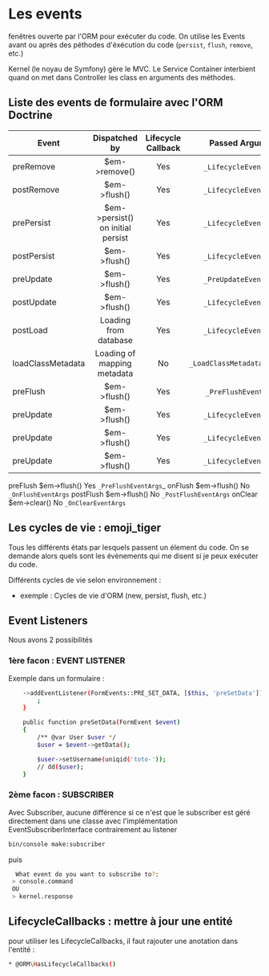 # Les events

fenêtres ouverte par l'ORM pour exécuter du code.
On utilise les Events avant ou après des péthodes d'éxécution du code (`persist`, `flush`, `remove`, etc.)

Kernel (le noyau de Symfony) gère le MVC.
Le Service Container interbient quand on met dans Controller les class en arguments des méthodes.

## Liste des events de formulaire avec l'ORM Doctrine


| Event |  Dispatched by | Lifecycle Callback | Passed Argument |
|---|:---:|:---:|:---:|
| preRemove | $em->remove() | Yes | `_LifecycleEventArgs`_ |
| postRemove | $em->flush() | Yes | `_LifecycleEventArgs`_ |
| prePersist | $em->persist() on initial persist | Yes | `_LifecycleEventArgs`_ |
| postPersist | $em->flush() | Yes | `_LifecycleEventArgs`_ |
| preUpdate | $em->flush() | Yes | `_PreUpdateEventArgs`_ |
| postUpdate | $em->flush() | Yes | `_LifecycleEventArgs`_ |
| postLoad | Loading from database | Yes | `_LifecycleEventArgs`_ |
| loadClassMetadata | Loading of mapping metadata | No | `_LoadClassMetadataEventArgs` |
| preFlush | $em->flush() | Yes | `_PreFlushEventArgs`_ |
| preUpdate | $em->flush() | Yes | `_LifecycleEventArgs`_ |
| preUpdate | $em->flush() | Yes | `_LifecycleEventArgs`_ |
| preUpdate | $em->flush() | Yes | `_LifecycleEventArgs`_ |






preFlush	$em->flush()	Yes	`_PreFlushEventArgs`_
onFlush	$em->flush()	No	`_OnFlushEventArgs`
postFlush	$em->flush()	No	`_PostFlushEventArgs`
onClear	$em->clear()	No	`_OnClearEventArgs`




## Les cycles de vie : emoji_tiger

Tous les différents états par lesquels passent un élement du code. 
On se demande alors quels sont les évènements qui me disent si je peux exécuter du code.

Différents cycles de vie selon environnement :
-  exemple :
Cycles de vie d'ORM (new, persist, flush, etc.)

## Event Listeners

Nous avons 2 possibilités

### 1ère facon : EVENT LISTENER

Exemple dans un formulaire :

```sh
    ->addEventListener(FormEvents::PRE_SET_DATA, [$this, 'preSetData'])
        ;
    }

    public function preSetData(FormEvent $event)
    {
        /** @var User $user */
        $user = $event->getData();

        $user->setUsername(uniqid('toto-'));
        // dd($user);
    }
```

### 2ème facon : SUBSCRIBER

Avec Subscriber, aucune différence si ce n'est que le subscriber est géré directement dans une classe avec l'implémentation EventSubscriberInterface contrairement au listener

```sh
bin/console make:subscriber
```
puis 

```sh
  What event do you want to subscribe to?:
 > console.command
 OU
 > kernel.response
 ```

 ## LifecycleCallbacks : mettre à jour une entité

 pour utiliser les LifecycleCallbacks, il faut rajouter une anotation dans l'entité :
 ```sh
 * @ORM\HasLifecycleCallbacks()
 ```